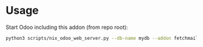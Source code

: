 # Usage

Start Odoo including this addon (from repo root):

```bash
python3 scripts/nix_odoo_web_server.py --db-name mydb --addon fetchmail_notify_error_to_sender_test
```
